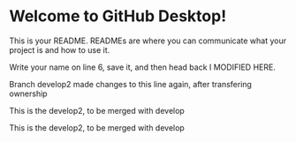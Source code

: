 # Welcome to GitHub Desktop!

This is your README. READMEs are where you can communicate what your project is and how to use it.

Write your name on line 6, save it, and then head back I MODIFIED HERE.

Branch develop2 made changes to this line again, after transfering ownership

This is the develop2, to be merged with develop

This is the develop2, to be merged with develop